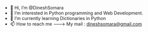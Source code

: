 - 👋 Hi, I’m @DineshSomara
- 👀 I’m interested in Python programming and Web Development.
- 🌱 I’m currently learning Dictionaries in Python
- 📫 How to reach me ---> My mail : dineshsomara@gmail.com

<!---
DineshSomara/DineshSomara is a ✨ special ✨ repository because its `README.md` (this file) appears on your GitHub profile.
You can click the Preview link to take a look at your changes.
--->
